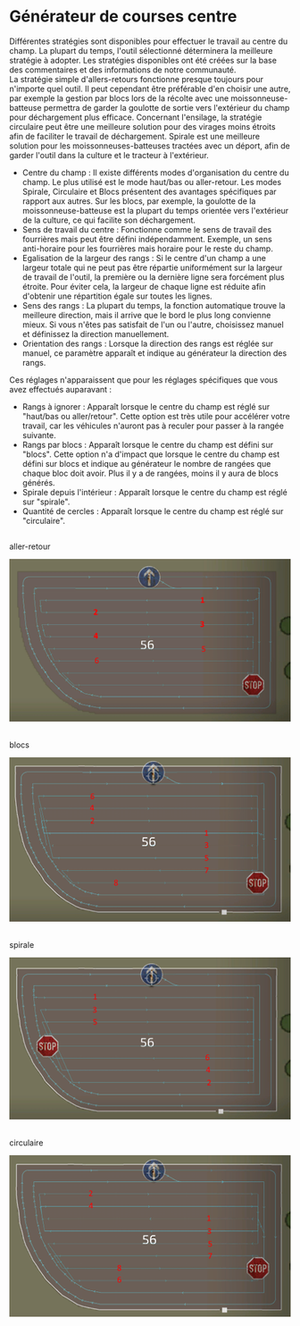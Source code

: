 # Générateur de courses centre

  
Différentes stratégies sont disponibles pour effectuer le travail au centre du champ. La plupart du temps, l'outil sélectionné déterminera la meilleure stratégie à adopter. Les stratégies disponibles ont été créées sur la base des commentaires et des informations de notre communauté.   
La stratégie simple d'allers-retours fonctionne presque toujours pour n'importe quel outil. Il peut cependant être préférable d'en choisir une autre, par exemple la gestion par blocs lors de la récolte avec une moissonneuse-batteuse permettra de garder la goulotte de sortie vers l'extérieur du champ pour déchargement plus efficace. Concernant l'ensilage, la stratégie circulaire peut être une meilleure solution pour des virages moins étroits afin de faciliter le travail de déchargement. Spirale est une meilleure solution pour les moissonneuses-batteuses tractées avec un déport, afin de garder l'outil dans la culture et le tracteur à l'extérieur.  


  
- Centre du champ : Il existe différents modes d'organisation du centre du champ. Le plus utilisé est le mode haut/bas ou aller-retour. Les modes Spirale, Circulaire et Blocs présentent des avantages spécifiques par rapport aux autres. Sur les blocs, par exemple, la goulotte de la moissonneuse-batteuse est la plupart du temps orientée vers l'extérieur de la culture, ce qui facilite son déchargement.  
- Sens de travail du centre : Fonctionne comme le sens de travail des fourrières mais peut être défini indépendamment. Exemple, un sens anti-horaire pour les fourrières mais horaire pour le reste du champ.  
- Egalisation de la largeur des rangs : Si le centre d'un champ a une largeur totale qui ne peut pas être répartie uniformément sur la largeur de travail de l'outil, la première ou la dernière ligne sera forcément plus étroite. Pour éviter cela, la largeur de chaque ligne est réduite afin d'obtenir une répartition égale sur toutes les lignes.  
- Sens des rangs : La plupart du temps, la fonction automatique trouve la meilleure direction, mais il arrive que le bord le plus long convienne mieux. Si vous n'êtes pas satisfait de l'un ou l'autre, choisissez manuel et définissez la direction manuellement.  
- Orientation des rangs : Lorsque la direction des rangs est réglée sur manuel, ce paramètre apparaît et indique au générateur la direction des rangs.  
  
Ces réglages n'apparaissent que pour les réglages spécifiques que vous avez effectués auparavant :  
- Rangs à ignorer : Apparaît lorsque le centre du champ est réglé sur "haut/bas ou aller/retour". Cette option est très utile pour accélérer votre travail, car les véhicules n'auront pas à reculer pour passer à la rangée suivante.  
- Rangs par blocs : Apparaît lorsque le centre du champ est défini sur "blocs". Cette option n'a d'impact que lorsque le centre du champ est défini sur blocs et indique au générateur le nombre de rangées que chaque bloc doit avoir. Plus il y a de rangées, moins il y aura de blocs générés.  
- Spirale depuis l'intérieur : Apparaît lorsque le centre du champ est réglé sur "spirale".  
- Quantité de cercles : Apparaît lorsque le centre du champ est réglé sur "circulaire".  


## 
aller-retour

![Image](../assets/images/updown_0_0_1024_591.png)

## 
blocs

![Image](../assets/images/lands_0_0_1024_599.png)

## 
spirale

![Image](../assets/images/spiral_0_0_1024_590.png)

## 
circulaire

![Image](../assets/images/racetrack_0_0_1024_589.png)

